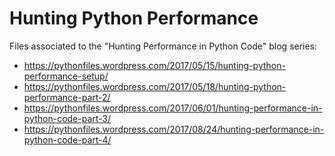 # Hunting Python Performance

Files associated to the "Hunting Performance in Python Code" blog series:
- https://pythonfiles.wordpress.com/2017/05/15/hunting-python-performance-setup/
- https://pythonfiles.wordpress.com/2017/05/18/hunting-python-performance-part-2/
- https://pythonfiles.wordpress.com/2017/06/01/hunting-performance-in-python-code-part-3/
- https://pythonfiles.wordpress.com/2017/08/24/hunting-performance-in-python-code-part-4/
